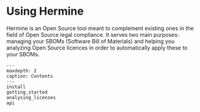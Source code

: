 <!---  
SPDX-FileCopyrightText: 2022 Hermine team <hermine@inno3.fr> 
SPDX-License-Identifier: CC-BY-4.0
-->

# Using Hermine

Hermine is an Open Source tool meant to complement existing ones in the field of Open Source legal compliance.
It serves two main purposes: managing your SBOMs (Software Bill of Materials) 
and helping you analyzing Open Source licences in order to automatically apply these to your SBOMs.


```{toctree}
---
maxdepth: 2
caption: Contents
---
install
getting_started
analysing_licenses
api
```
